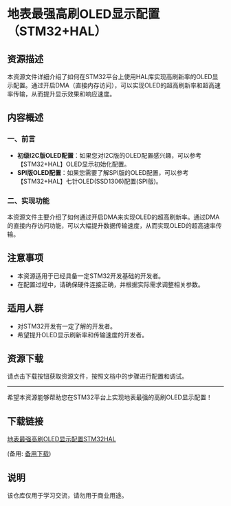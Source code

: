# 地表最强高刷OLED显示配置（STM32+HAL）

## 资源描述

本资源文件详细介绍了如何在STM32平台上使用HAL库实现高刷新率的OLED显示配置。通过开启DMA（直接内存访问），可以实现OLED的超高刷新率和超高速率传输，从而提升显示效果和响应速度。

## 内容概述

### 一、前言

- **初级I2C版OLED配置**：如果您对I2C版的OLED配置感兴趣，可以参考【STM32+HAL】OLED显示初始化配置。
- **SPI版OLED配置**：如果您需要了解SPI版的OLED配置，可以参考【STM32+HAL】七针OLED(SSD1306)配置(SPI版)。

### 二、实现功能

本资源文件主要介绍了如何通过开启DMA来实现OLED的超高刷新率。通过DMA的直接内存访问功能，可以大幅提升数据传输速度，从而实现OLED的超高速率传输。

## 注意事项

- 本资源适用于已经具备一定STM32开发基础的开发者。
- 在配置过程中，请确保硬件连接正确，并根据实际需求调整相关参数。

## 适用人群

- 对STM32开发有一定了解的开发者。
- 希望提升OLED显示刷新率和传输速度的开发者。

## 资源下载

请点击下载按钮获取资源文件，按照文档中的步骤进行配置和调试。

---

希望本资源能够帮助您在STM32平台上实现地表最强的高刷OLED显示配置！

## 下载链接
[地表最强高刷OLED显示配置STM32HAL](https://pan.quark.cn/s/26b508348bea) 

(备用: [备用下载](https://pan.baidu.com/s/1ya31FvTv5NroFWzvqFmEGQ?pwd=1234))

## 说明

该仓库仅用于学习交流，请勿用于商业用途。
